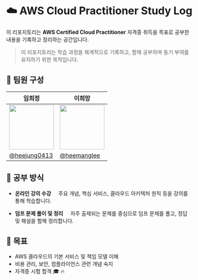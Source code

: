 # ☁️ AWS Cloud Practitioner Study Log

  

이 리포지토리는 **AWS Certified Cloud Practitioner** 자격증 취득을 목표로 공부한 내용을 기록하고 정리하는 공간입니다.  
> 이 리포지토리는 학습 과정을 체계적으로 기록하고, 함께 공부하며 동기 부여를 유지하기 위한 목적입니다.
  

## 👥 팀원 구성

| 임희정                                                                            | 이희망                                                                            |
| ------------------------------------------------------------------------------ | ------------------------------------------------------------------------------ |
| <img src="https://avatars.githubusercontent.com/u/138123134?v=4" width="120"/> | <img src="https://avatars.githubusercontent.com/u/122812652?v=4" width="120"/> |
| [@heejung0413](https://github.com/heejung0413)                                 | [@heemanglee](https://github.com/heemanglee)                                   |


## 🧠 공부 방식

- **온라인 강의 수강**  
  주요 개념, 핵심 서비스, 클라우드 아키텍처 원칙 등을 강의를 통해 학습합니다.

- **덤프 문제 풀이 및 정리**  
  자주 출제되는 문제를 중심으로 덤프 문제를 풀고, 정답 및 해설을 함께 정리합니다.

  

## 🎯 목표

- AWS 클라우드의 기본 서비스 및 책임 모델 이해
- 비용 관리, 보안, 컴플라이언스 관련 개념 숙지
- 자격증 시험 합격 🎓 🔥